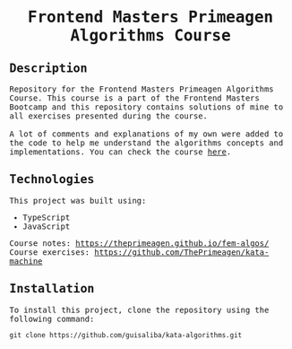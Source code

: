 <samp>
  <h1 align="center">
    Frontend Masters Primeagen Algorithms Course
  </h1>

## Description

Repository for the Frontend Masters Primeagen Algorithms Course. This course is a part of the Frontend Masters Bootcamp and this repository contains solutions of mine to all exercises presented during the course.
<br> <br>
A lot of comments and explanations of my own were added to the code to help me understand the algorithms concepts and implementations. You can check the course [here](https://frontendmasters.com/courses/algorithms/).

## Technologies

This project was built using:

- TypeScript
- JavaScript

Course notes: https://theprimeagen.github.io/fem-algos/ <br>
Course exercises: https://github.com/ThePrimeagen/kata-machine

## Installation

To install this project, clone the repository using the following command:

```
git clone https://github.com/guisaliba/kata-algorithms.git
```

</samp>
